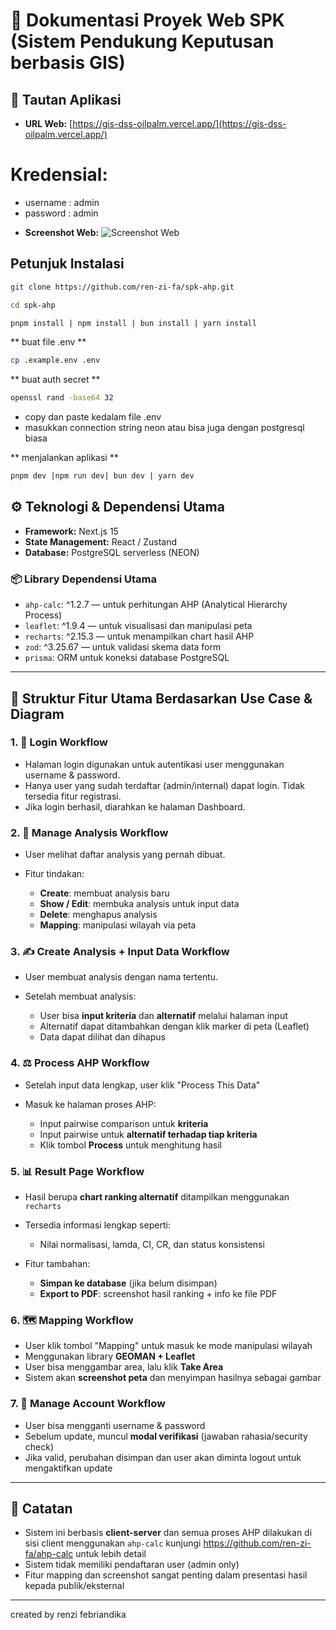# 📘 Dokumentasi Proyek Web SPK (Sistem Pendukung Keputusan berbasis GIS)

## 🔗 Tautan Aplikasi

- **URL Web:** [https://gis-dss-oilpalm.vercel.app/](https://gis-dss-oilpalm.vercel.app/)

# **Kredensial:**

- username : admin
- password : admin

* **Screenshot Web:** ![Screenshot Web](https://github.com/ren-zi-fa/spk-ahp/blob/main/image/web.png)

## Petunjuk Instalasi

```bash
git clone https://github.com/ren-zi-fa/spk-ahp.git

cd spk-ahp

pnpm install | npm install | bun install | yarn install

```

** buat file .env **

```bash
cp .example.env .env
```

** buat auth secret **

```bash
openssl rand -base64 32
```

- copy dan paste kedalam file .env
- masukkan connection string neon atau bisa juga dengan postgresql biasa

** menjalankan aplikasi **

```bash
pnpm dev |npm run dev| bun dev | yarn dev

```

## ⚙️ Teknologi & Dependensi Utama

- **Framework:** Next.js 15
- **State Management:** React / Zustand
- **Database:** PostgreSQL serverless (NEON)

### 📦 Library Dependensi Utama

- `ahp-calc`: ^1.2.7 — untuk perhitungan AHP (Analytical Hierarchy Process)
- `leaflet`: ^1.9.4 — untuk visualisasi dan manipulasi peta
- `recharts`: ^2.15.3 — untuk menampilkan chart hasil AHP
- `zod`: ^3.25.67 — untuk validasi skema data form
- `prisma`: ORM untuk koneksi database PostgreSQL

---

## 🧩 Struktur Fitur Utama Berdasarkan Use Case & Diagram

### 1. 🔐 **Login Workflow**

- Halaman login digunakan untuk autentikasi user menggunakan username & password.
- Hanya user yang sudah terdaftar (admin/internal) dapat login. Tidak tersedia fitur registrasi.
- Jika login berhasil, diarahkan ke halaman Dashboard.

### 2. 📁 **Manage Analysis Workflow**

- User melihat daftar analysis yang pernah dibuat.
- Fitur tindakan:

  - **Create**: membuat analysis baru
  - **Show / Edit**: membuka analysis untuk input data
  - **Delete**: menghapus analysis
  - **Mapping**: manipulasi wilayah via peta

### 3. ✍️ **Create Analysis + Input Data Workflow**

- User membuat analysis dengan nama tertentu.
- Setelah membuat analysis:

  - User bisa **input kriteria** dan **alternatif** melalui halaman input
  - Alternatif dapat ditambahkan dengan klik marker di peta (Leaflet)
  - Data dapat dilihat dan dihapus

### 4. ⚖️ **Process AHP Workflow**

- Setelah input data lengkap, user klik "Process This Data"
- Masuk ke halaman proses AHP:

  - Input pairwise comparison untuk **kriteria**
  - Input pairwise untuk **alternatif terhadap tiap kriteria**
  - Klik tombol **Process** untuk menghitung hasil

### 5. 📊 **Result Page Workflow**

- Hasil berupa **chart ranking alternatif** ditampilkan menggunakan `recharts`
- Tersedia informasi lengkap seperti:

  - Nilai normalisasi, lamda, CI, CR, dan status konsistensi

- Fitur tambahan:

  - **Simpan ke database** (jika belum disimpan)
  - **Export to PDF**: screenshot hasil ranking + info ke file PDF

### 6. 🗺️ **Mapping Workflow**

- User klik tombol "Mapping" untuk masuk ke mode manipulasi wilayah
- Menggunakan library **GEOMAN + Leaflet**
- User bisa menggambar area, lalu klik **Take Area**
- Sistem akan **screenshot peta** dan menyimpan hasilnya sebagai gambar

### 7. 👤 **Manage Account Workflow**

- User bisa mengganti username & password
- Sebelum update, muncul **modal verifikasi** (jawaban rahasia/security check)
- Jika valid, perubahan disimpan dan user akan diminta logout untuk mengaktifkan update

---

## 📌 Catatan

- Sistem ini berbasis **client-server** dan semua proses AHP dilakukan di sisi client menggunakan `ahp-calc` kunjungi https://github.com/ren-zi-fa/ahp-calc untuk lebih detail
- Sistem tidak memiliki pendaftaran user (admin only)
- Fitur mapping dan screenshot sangat penting dalam presentasi hasil kepada publik/eksternal

---

created by renzi febriandika

